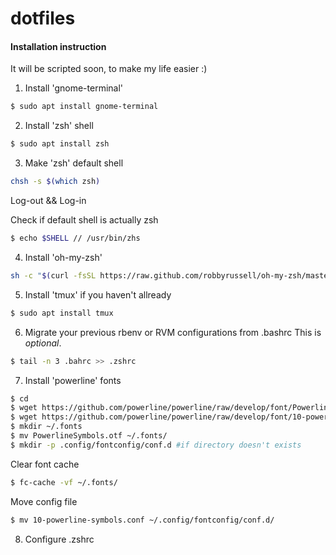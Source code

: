 # dotfiles

#### Installation instruction

It will be scripted soon, to make my life easier :)

1. Install 'gnome-terminal'
  ```bash
  $ sudo apt install gnome-terminal
  ```
  
2. Install 'zsh' shell 
  ```bash
  $ sudo apt install zsh
  ```
  
3. Make 'zsh' default shell
  ```bash 
  chsh -s $(which zsh)
  ```
  Log-out && Log-in
  
  Check if default shell is actually zsh
  ```bash
  $ echo $SHELL // /usr/bin/zhs
  ```
  
4. Install 'oh-my-zsh'
  ```bash
  sh -c "$(curl -fsSL https://raw.github.com/robbyrussell/oh-my-zsh/master/tools/install.sh)"
  ```
5. Install 'tmux' if you haven't allready
  ```bash
  $ sudo apt install tmux
  ```
6. Migrate your previous rbenv or RVM configurations from .bashrc
This is *optional*.
```bash
$ tail -n 3 .bahrc >> .zshrc
```
7. Install 'powerline' fonts
```bash
$ cd
$ wget https://github.com/powerline/powerline/raw/develop/font/PowerlineSymbols.otf
$ wget https://github.com/powerline/powerline/raw/develop/font/10-powerline-symbols.conf
$ mkdir ~/.fonts
$ mv PowerlineSymbols.otf ~/.fonts/
$ mkdir -p .config/fontconfig/conf.d #if directory doesn't exists
```
Clear font cache
```bash
$ fc-cache -vf ~/.fonts/
```
Move config file
```bash
$ mv 10-powerline-symbols.conf ~/.config/fontconfig/conf.d/
```
8. Configure .zshrc
